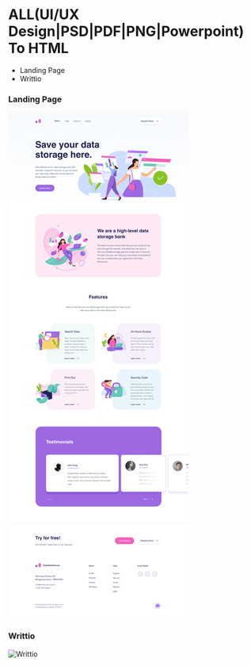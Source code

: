 # ALL(UI/UX Design|PSD|PDF|PNG|Powerpoint) To HTML

+ Landing Page
+ Writtio


### Landing Page

<img alt="DataWarehouse" src="assets/desktop-Datawarehouse.jpg" align="center">


### Writtio

<img alt="Writtio" src="assets/writtio.png" align="center">
